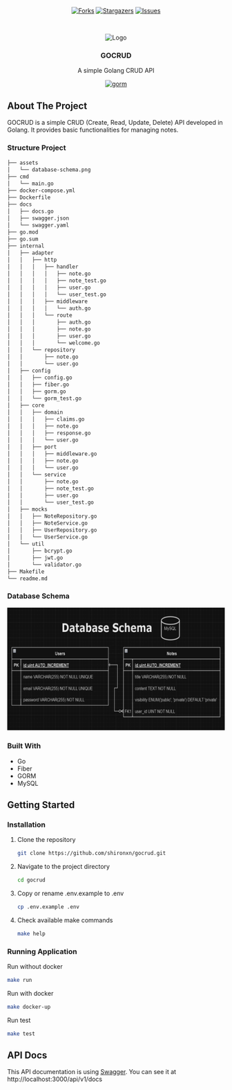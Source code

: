 <a name="readme-top"></a>

<!-- PROJECT SHIELDS -->

<div align="center">

[![Forks][forks-shield]][forks-url]
[![Stargazers][stars-shield]][stars-url]
[![Issues][issues-shield]][issues-url]

<!-- PROJECT LOGO -->

<br />

![Logo](https://media1.tenor.com/m/aeXj7WEQzTMAAAAd/chainsaw-chainsaw-man.gif)

  <h3 align="center">GOCRUD</h3>

  <p align="center">
    A simple Golang CRUD API
  </p>

[<img src="https://forthebadge.com/images/badges/built-with-love.svg" href="https://gorm.io" alt="gorm" width="30%">][built-with-heart-url]

</div>

<!-- ABOUT THE PROJECT -->

## About The Project

GOCRUD is a simple CRUD (Create, Read, Update, Delete) API developed in Golang. It provides basic functionalities for managing notes.

### Structure Project

```
├── assets
│   └── database-schema.png
├── cmd
│   └── main.go
├── docker-compose.yml
├── Dockerfile
├── docs
│   ├── docs.go
│   ├── swagger.json
│   └── swagger.yaml
├── go.mod
├── go.sum
├── internal
│   ├── adapter
│   │   ├── http
│   │   │   ├── handler
│   │   │   │   ├── note.go
│   │   │   │   ├── note_test.go
│   │   │   │   ├── user.go
│   │   │   │   └── user_test.go
│   │   │   ├── middleware
│   │   │   │   └── auth.go
│   │   │   └── route
│   │   │       ├── auth.go
│   │   │       ├── note.go
│   │   │       ├── user.go
│   │   │       └── welcome.go
│   │   └── repository
│   │       ├── note.go
│   │       └── user.go
│   ├── config
│   │   ├── config.go
│   │   ├── fiber.go
│   │   ├── gorm.go
│   │   └── gorm_test.go
│   ├── core
│   │   ├── domain
│   │   │   ├── claims.go
│   │   │   ├── note.go
│   │   │   ├── response.go
│   │   │   └── user.go
│   │   ├── port
│   │   │   ├── middleware.go
│   │   │   ├── note.go
│   │   │   └── user.go
│   │   └── service
│   │       ├── note.go
│   │       ├── note_test.go
│   │       ├── user.go
│   │       └── user_test.go
│   ├── mocks
│   │   ├── NoteRepository.go
│   │   ├── NoteService.go
│   │   ├── UserRepository.go
│   │   └── UserService.go
│   └── util
│       ├── bcrypt.go
│       ├── jwt.go
│       └── validator.go
├── Makefile
└── readme.md
```

### Database Schema

![database-schema][database-schema]

### Built With

- Go
- Fiber
- GORM
- MySQL

<!-- GETTING STARTED -->

## Getting Started

### Installation

1. Clone the repository

   ```bash
   git clone https://github.com/shironxn/gocrud.git
   ```

2. Navigate to the project directory

   ```bash
   cd gocrud
   ```

3. Copy or rename .env.example to .env

   ```bash
   cp .env.example .env
   ```

4. Check available make commands

   ```bash
   make help
   ```

### Running Application

Run without docker

```bash
make run
```

Run with docker

```bash
make docker-up
```

Run test

```bash
make test
```

<!-- API Docs -->

## API Docs

This API documentation is using [Swagger](https://swagger.io).
You can see it at http://localhost:3000/api/v1/docs

<!-- MARKDOWN LINKS & IMAGES -->

[built-with-heart-url]: https://github.com/shironxn
[contributors-shield]: https://img.shields.io/github/contributors/shironxn/gocrud.svg?style=for-the-badge
[contributors-url]: https://github.com/shironxn/gocrud/graphs/contributors
[forks-shield]: https://img.shields.io/github/forks/shironxn/gocrud.svg?style=for-the-badge
[forks-url]: https://github.com/shironxn/gocrud/network/members
[stars-shield]: https://img.shields.io/github/stars/shironxn/gocrud.svg?style=for-the-badge
[stars-url]: https://github.com/shironxn/gocrud/stargazers
[issues-shield]: https://img.shields.io/github/issues/shironxn/gocrud.svg?style=for-the-badge
[issues-url]: https://github.com/shironxn/gocrud/issues
[database-schema]: ./assets/database-schema.png
[golang-shield]: https://img.shields.io/badge/Go-00ADD8?style=for-the-badge&logo=go&logoColor=white
[golang-url]: https://go.dev
[fiber-url]: https://gofiber.io
[gorm-url]: https://gorm.io
[mysql-shield]: https://img.shields.io/badge/mysql-4479A1.svg?style=for-the-badge&logo=mysql&logoColor=white
[mysql-url]: https://www.mysql.com
